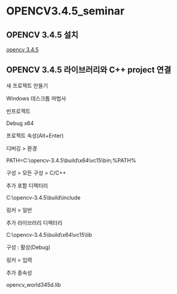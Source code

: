 # OPENCV3.4.5_seminar

## OPENCV 3.4.5 설치

[opencv 3.4.5](https://sourceforge.net/projects/opencvlibrary/files/3.4.5/opencv-3.4.5-vc14_vc15.exe/download)

## OPENCV 3.4.5 라이브러리와 C++ project 연결

새 프로젝트 만들기

Windows 데스크톱 마법사

빈프로젝트

Debug x64

프로젝트 속성(Alt+Enter)

디버깅 > 환경

PATH=C:\opencv-3.4.5\build\x64\vc15\bin;%PATH%

구성 > 모든 구성 > C/C++

추가 포함 디렉터리

C:\opencv-3.4.5\build\include

링커 > 일반

추가 라이브러리 디렉터리

C:\opencv-3.4.5\build\x64\vc15\lib

구성 : 활성(Debug)

링커 > 입력

추가 종속성

opencv_world345d.lib
